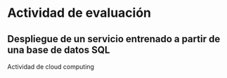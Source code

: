 # Actividad de evaluación
## Despliegue de un servicio entrenado a partir de una base de datos SQL
Actividad de cloud computing 
